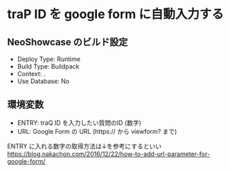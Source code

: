 # traP ID を google form に自動入力する

## NeoShowcase のビルド設定

- Deploy Type: Runtime
- Build Type: Buildpack
- Context: .
- Use Database: No

## 環境変数

- ENTRY: traQ ID を入力したい質問のID (数字)
- URL: Google Form の URL (https:// から viewform? まで)

ENTRY に入れる数字の取得方法は↓を参考にするといい
https://blog.nakachon.com/2016/12/22/how-to-add-url-parameter-for-google-form/

